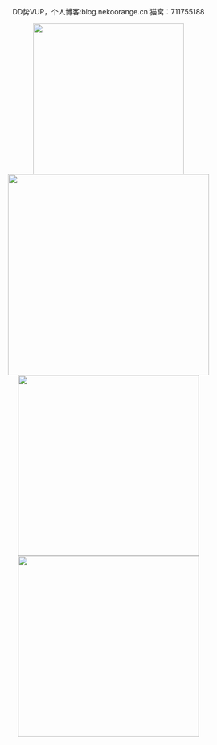 <p align="center">DD势VUP，个人博客:blog.nekoorange.cn 猫窝：711755188</p>
<div align=center>
<img src="https://github-readme-stats.vercel.app/api/top-langs/?username=LuoTianOrange&layout=compact" width="300" height="auto">
<img src="https://github-readme-stats.vercel.app/api?username=LuoTianOrange&show_icons=true&theme=transparent" width="400" height="auto"><br>
<img src="https://stats.justsong.cn/api/bilibili/?id=32256434&theme=default&lang=zh-CN" width="360" height="auto">
<img src="https://stats.justsong.cn/api/steam/?id=" width="360" height="auto">

</div>


